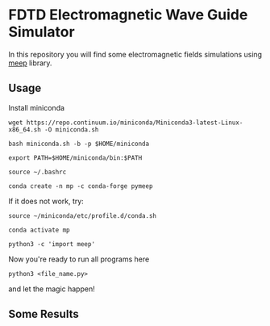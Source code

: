# FDTD Electromagnetic Wave Guide Simulator

In this repository you will find some electromagnetic fields simulations using [meep](https://meep.readthedocs.io/en/master/) library.

## Usage
Install miniconda
```
wget https://repo.continuum.io/miniconda/Miniconda3-latest-Linux-x86_64.sh -O miniconda.sh
```

```
bash miniconda.sh -b -p $HOME/miniconda
```

```
export PATH=$HOME/miniconda/bin:$PATH
```

```
source ~/.bashrc
```

```
conda create -n mp -c conda-forge pymeep
```
If it does not work, try:

```
source ~/miniconda/etc/profile.d/conda.sh
```

```
conda activate mp
```

```
python3 -c 'import meep'
```

Now you're ready to run all programs here
```
python3 <file_name.py>
```

and let the magic happen!

## Some Results
